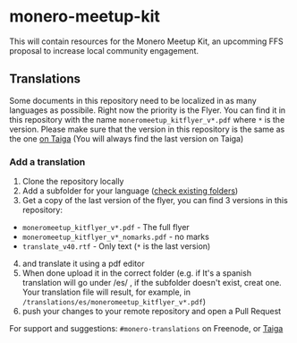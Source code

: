 # monero-meetup-kit

This will contain resources for the Monero Meetup Kit, an upcomming FFS proposal to increase local community engagement.

## Translations

Some documents in this repository need to be localized in as many languages as possibile. Right now the priority is the Flyer. You can find it in this repository with the name `moneromeetup_kitflyer_v*.pdf` where `*` is the version. Please make sure that the version in this repository is the same as the one [on Taiga](https://taiga.getmonero.org/project/sgp-monero-meetup-kit/wiki/flyers) (You will always find the last version on Taiga)

### Add a translation

1. Clone the repository locally
2. Add a subfolder for your language ([check existing folders](https://github.com/erciccione/monero-meetup-kit/tree/master/translations))
3. Get a copy of the last version of the flyer, you can find 3 versions in this repository:
- `moneromeetup_kitflyer_v*.pdf` - The full flyer 
- `moneromeetup_kitflyer_v*_nomarks.pdf` -  no marks
- `translate_v40.rtf` - Only text
(`*` is the last version)
4. and translate it using a pdf editor
5. When done upload it in the correct folder (e.g. if It's a spanish translation will go under /es/ , if the subfolder doesn't exist, creat one. Your translation file will result, for example, in `/translations/es/moneromeetup_kitflyer_v*.pdf`)
6. push your changes to your remote repository and open a Pull Request

For support and suggestions: `#monero-translations` on Freenode, or [Taiga](https://taiga.getmonero.org/project/erciccione-monero-localization/)
